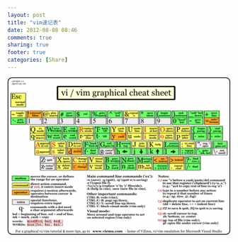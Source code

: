 ```yaml
---
layout: post
title: "vim速记表"
date: 2012-08-08 08:46
comments: true
sharing: true
footer: true
categories: [Share]
---
```




![VIM](/images/post/vi-vim-cheat-sheet.gif "vim cheat")
